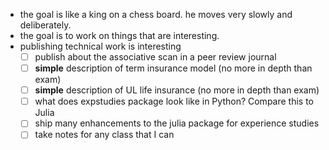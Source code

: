 * the goal is like a king on a chess board. he moves very slowly and deliberately.
* the goal is to work on things that are interesting.
* publishing technical work is interesting
   * [ ] publish about the associative scan in a peer review journal
   * [ ] **simple** description of term insurance model (no more in depth than exam)
   * [ ] **simple** description of UL life insurance (no more in depth than exam)
   * [ ] what does expstudies package look like in Python? Compare this to Julia
   * [ ] ship many enhancements to the julia package for experience studies
   * [ ] take notes for any class that I can
